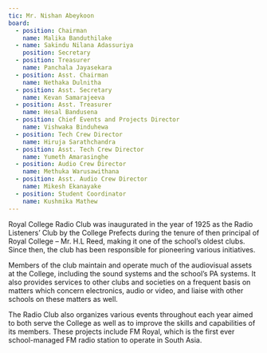 ```yaml
---
tic: Mr. Nishan Abeykoon
board:
  - position: Chairman
    name: Malika Banduthilake
  - name: Sakindu Nilana Adassuriya
    position: Secretary
  - position: Treasurer
    name: Panchala Jayasekara
  - position: Asst. Chairman
    name: Nethaka Dulnitha
  - position: Asst. Secretary
    name: Kevan Samarajeeva
  - position: Asst. Treasurer
    name: Hesal Bandusena
  - position: Chief Events and Projects Director
    name: Vishwaka Binduhewa
  - position: Tech Crew Director
    name: Hiruja Sarathchandra
  - position: Asst. Tech Crew Director
    name: Yumeth Amarasinghe
  - position: Audio Crew Director
    name: Methuka Warusawithana
  - position: Asst. Audio Crew Director
    name: Mikesh Ekanayake
  - position: Student Coordinator
    name: Kushmika Mathew
---
```


Royal College Radio Club was inaugurated in the year of 1925 as the Radio Listeners’ Club by the College Prefects during the tenure of then principal of Royal College – Mr. H.L Reed, making it one of the school’s oldest clubs. Since then, the club has been responsible for pioneering various initiatives.

Members of the club maintain and operate much of the audiovisual assets at the College, including the sound systems and the school’s PA systems. It also provides services to other clubs and societies on a frequent basis on matters which concern electronics, audio or video, and liaise with other schools on these matters as well.

The Radio Club also organizes various events throughout each year aimed to both serve the College as well as to improve the skills and capabilities of its members. These projects include FM Royal, which is the first ever school-managed FM radio station to operate in South Asia.
